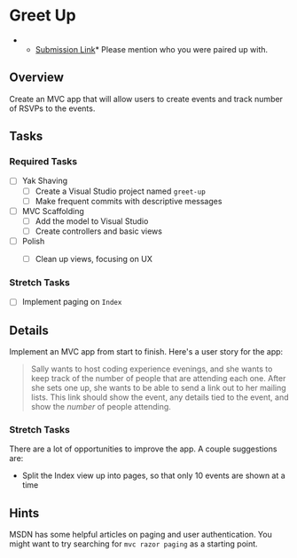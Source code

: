 # Greet Up

-  * [Submission Link](https://goo.gl/forms/klAY4tUOb1Kw9xdq1)* Please mention who you were paired up with.

## Overview

Create an MVC app that will allow users to create events and track number of RSVPs to the events.

## Tasks

### Required Tasks

- [ ] Yak Shaving
  - [ ] Create a Visual Studio project named `greet-up`
  - [ ] Make frequent commits with descriptive messages
- [ ] MVC Scaffolding
  - [ ] Add the model to Visual Studio
  - [ ] Create controllers and basic views

- [ ] Polish
  - [ ] Clean up views, focusing on UX


### Stretch Tasks

- [ ] Implement paging on `Index`


## Details

Implement an MVC app from start to finish. Here's a user story for the app:

> Sally wants to host coding experience evenings, and she wants to keep track of the number of people that are attending each one. After she sets one up, she wants to be able to send a link out to her mailing lists. This link should show the event, any details tied to the event, and show the _number_ of people attending.



### Stretch Tasks

There are a lot of opportunities to improve the app. A couple suggestions are:

- Split the Index view up into pages, so that only 10 events are shown at a time

## Hints

MSDN has some helpful articles on paging and user authentication. You might want to try searching for `mvc razor paging` as a starting point.
